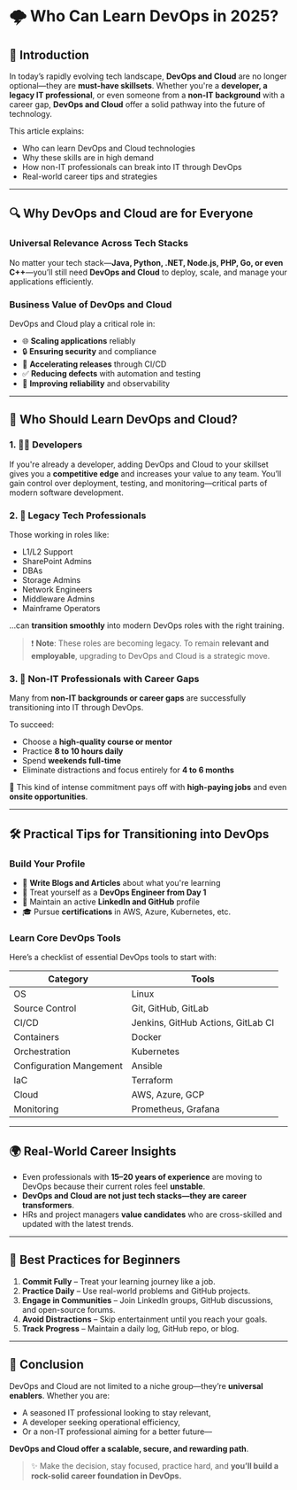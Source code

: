 # 🌩️ Who Can Learn DevOps in 2025?

## 📌 Introduction

In today’s rapidly evolving tech landscape, **DevOps and Cloud** are no longer optional—they are **must-have skillsets**. Whether you're a **developer, a legacy IT professional**, or even someone from a **non-IT background** with a career gap, **DevOps and Cloud** offer a solid pathway into the future of technology.

This article explains:

- Who can learn DevOps and Cloud technologies
- Why these skills are in high demand
- How non-IT professionals can break into IT through DevOps
- Real-world career tips and strategies

---

## 🔍 Why DevOps and Cloud are for Everyone

### Universal Relevance Across Tech Stacks

No matter your tech stack—**Java, Python, .NET, Node.js, PHP, Go, or even C++**—you’ll still need **DevOps and Cloud** to deploy, scale, and manage your applications efficiently.

### Business Value of DevOps and Cloud

DevOps and Cloud play a critical role in:

- 🌐 **Scaling applications** reliably
- 🔒 **Ensuring security** and compliance
- 🚀 **Accelerating releases** through CI/CD
- ✅ **Reducing defects** with automation and testing
- 🧠 **Improving reliability** and observability

---

## 🧠 Who Should Learn DevOps and Cloud?

### 1. 👨‍💻 Developers

If you're already a developer, adding DevOps and Cloud to your skillset gives you a **competitive edge** and increases your value to any team. You’ll gain control over deployment, testing, and monitoring—critical parts of modern software development.

### 2. 🧓 Legacy Tech Professionals

Those working in roles like:

- L1/L2 Support
- SharePoint Admins
- DBAs
- Storage Admins
- Network Engineers
- Middleware Admins
- Mainframe Operators

…can **transition smoothly** into modern DevOps roles with the right training.

> ❗ **Note**: These roles are becoming legacy. To remain **relevant and employable**, upgrading to DevOps and Cloud is a strategic move.

### 3. 🔁 Non-IT Professionals with Career Gaps

Many from **non-IT backgrounds or career gaps** are successfully transitioning into IT through DevOps.

To succeed:

- Choose a **high-quality course or mentor**
- Practice **8 to 10 hours daily**
- Spend **weekends full-time**
- Eliminate distractions and focus entirely for **4 to 6 months**

🎯 This kind of intense commitment pays off with **high-paying jobs** and even **onsite opportunities**.

---

## 🛠️ Practical Tips for Transitioning into DevOps

### Build Your Profile

- 📝 **Write Blogs and Articles** about what you're learning
- 💼 Treat yourself as a **DevOps Engineer from Day 1**
- 📸 Maintain an active **LinkedIn and GitHub** profile
- 🎓 Pursue **certifications** in AWS, Azure, Kubernetes, etc.

### Learn Core DevOps Tools

Here’s a checklist of essential DevOps tools to start with:

| Category        | Tools                             |
|----------------|-----------------------------------|
| OS            | Linux                         |
| Source Control | Git, GitHub, GitLab               |
| CI/CD          | Jenkins, GitHub Actions, GitLab CI|
| Containers     | Docker                            |
| Orchestration  | Kubernetes                        |
| Configuration Mangement            | Ansible                         |
| IaC            | Terraform                         |
| Cloud          | AWS, Azure, GCP                   |
| Monitoring     | Prometheus, Grafana               |

---

## 🌍 Real-World Career Insights

- Even professionals with **15–20 years of experience** are moving to DevOps because their current roles feel **unstable**.
- **DevOps and Cloud are not just tech stacks—they are career transformers**.
- HRs and project managers **value candidates** who are cross-skilled and updated with the latest trends.

---

## 🚀 Best Practices for Beginners

1. **Commit Fully** – Treat your learning journey like a job.
2. **Practice Daily** – Use real-world problems and GitHub projects.
3. **Engage in Communities** – Join LinkedIn groups, GitHub discussions, and open-source forums.
4. **Avoid Distractions** – Skip entertainment until you reach your goals.
5. **Track Progress** – Maintain a daily log, GitHub repo, or blog.

---

## 🎯 Conclusion

DevOps and Cloud are not limited to a niche group—they’re **universal enablers**. Whether you are:

- A seasoned IT professional looking to stay relevant,
- A developer seeking operational efficiency,
- Or a non-IT professional aiming for a better future—

**DevOps and Cloud offer a scalable, secure, and rewarding path**.

> ✨ Make the decision, stay focused, practice hard, and **you’ll build a rock-solid career foundation in DevOps.**
